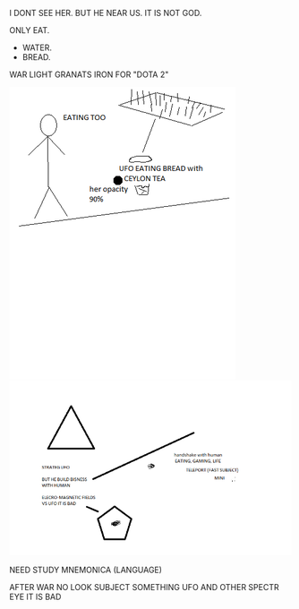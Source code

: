 I DONT SEE HER. BUT HE NEAR US. IT IS NOT GOD. 

ONLY EAT.
- WATER.
- BREAD.

WAR LIGHT GRANATS IRON FOR "DOTA 2"

![UFO](https://github.com/selecitevww/UFO-NEAR-HUMAN/blob/main/UFO.png)
![UFO](https://github.com/selecitevww/UFO-NEAR-HUMAN/blob/main/123456.png)

NEED STUDY 
  MNEMONICA (LANGUAGE)

AFTER WAR
NO LOOK SUBJECT SOMETHING UFO AND OTHER SPECTR EYE
IT IS BAD 
